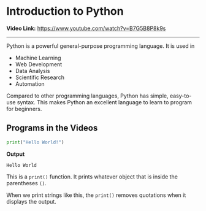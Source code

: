# Introduction to Python

**Video Link:** https://www.youtube.com/watch?v=B7G5B8P8k9s

***
Python is a powerful general-purpose programming language. It is used in

* Machine Learning
* Web Development
* Data Analysis
* Scientific Research
* Automation

Compared to other programming languages, Python has simple, easy-to-use syntax. This makes Python an excellent language to learn to program for beginners.

## Programs in the Videos

```python
print("Hello World!")
```

**Output**

```
Hello World
```

This is a `print()` function. It prints whatever object that is inside the parentheses `()`.

When we print strings like this, the `print()` removes quotations when it displays the output. 
